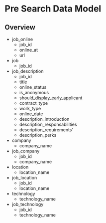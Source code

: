 # Pre Search Data Model

## Overview

- job_online
  - job_id
  - online_at
  - url
- job
  - job_id
- job_description
  - job_id
  - title
  - online_status
  - is_anonymous
  - should_display_early_applicant
  - contract_type
  - work_type
  - online_date
  - description_introduction
  - description_responsabilities
  - description_requirements'
  - description_perks
- company
  - company_name
- job_company
  - job_id
  - company_name
- location
  - location_name
- job_location
  - job_id
  - location_name
- technology
  - technology_name
- job_technology
  - job_id
  - technology_name
